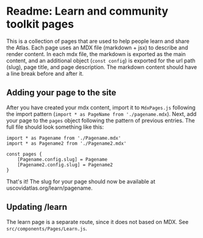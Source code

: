 # Readme: Learn and community toolkit pages

This is a collection of pages that are used to help people learn and share the Atlas. Each page uses an MDX file (markdown + jsx) to describe and render content. 
In each mdx file, the markdown is exported as the main content, and an additional object (`const config`) is exported for the url path (slug), page title, and page description.
The markdown content should have a line break before and after it. 

## Adding your page to the site

After you have created your mdx content, import it to `MdxPages.js` following the import pattern (`import * as PageName from './pagename.mdx`).
Next, add your page to the `pages` object following the pattern of previous entries. The full file should look something like this:

```
import * as Pagename from './Pagename.mdx'
import * as Pagename2 from './Pagename2.mdx'

const pages {
    [Pagename.config.slug] = Pagename
    [Pagename2.config.slug] = Pagename2
}
```

That's it! The slug for your page should now be available at uscovidatlas.org/learn/pagename.


## Updating /learn

The learn page is a separate route, since it does not based on MDX. See `src/components/Pages/Learn.js`.